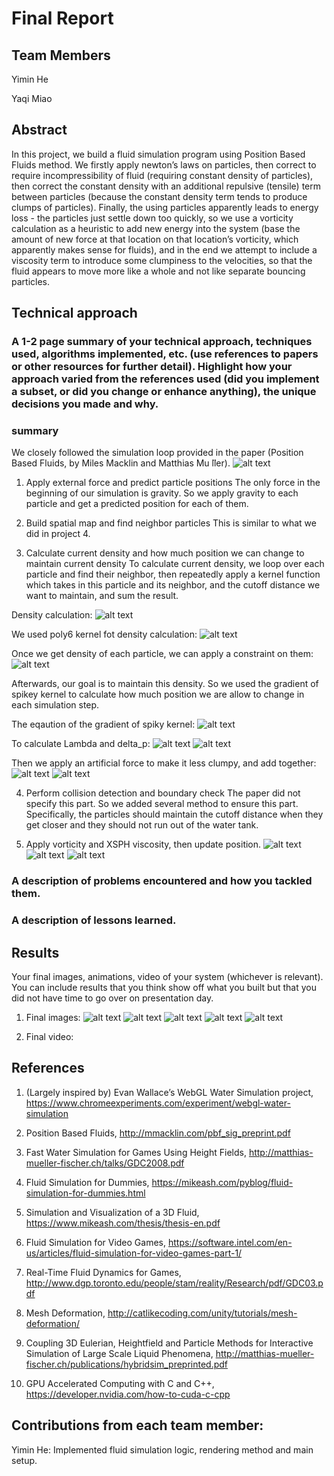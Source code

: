 	
# Final Report

## Team Members

Yimin He

Yaqi Miao


## Abstract

In this project, we build a fluid simulation program using Position Based Fluids method. We firstly apply newton’s laws on particles, then correct to require incompressibility of fluid (requiring constant density of particles), then correct the constant density with an additional repulsive (tensile) term between particles (because the constant density term tends to produce clumps of particles). Finally, the using particles apparently leads to energy loss - the particles just settle down too quickly, so we use a vorticity calculation as a heuristic to add new energy into the system (base the amount of new force at that location on that location’s vorticity, which apparently makes sense for fluids), and in the end we attempt to include a viscosity term to introduce some clumpiness to the velocities, so that the fluid appears to move more like a whole and not like separate bouncing particles.


## Technical approach

### A 1-2 page summary of your technical approach, techniques used, algorithms implemented, etc. (use references to papers or other resources for further detail). Highlight how your approach varied from the references used (did you implement a subset, or did you change or enhance anything), the unique decisions you made and why.

### summary

We closely followed the simulation loop provided in the paper (Position Based Fluids, by Miles Macklin and Matthias Mu ̈ller).
![alt text](images/main.png)

1. Apply external force and predict particle positions
The only force in the beginning of our simulation is gravity. So we apply gravity to each particle and get a predicted position for each of them.

2. Build spatial map and find neighbor particles
This is similar to what we did in project 4.

3. Calculate current density and how much position we can change to maintain current density
To calculate current density, we loop over each particle and find their neighbor, then repeatedly apply a kernel function which takes in this particle and its neighbor, and the cutoff distance we want to maintain, and sum the result.

Density calculation:
![alt text](images/equations/2.png)

We used poly6 kernel fot density calculation:
![alt text](images/equations/poly6.png)

Once we get density of each particle, we can apply a constraint on them:
![alt text](images/equations/1.png)

Afterwards, our goal is to maintain this density. So we used the gradient of spikey kernel to calculate how much position we are allow to change in each simulation step.


The eqaution of the gradient of spiky kernel:
![alt text](images/equations/gradient_spiky.png)

To calculate Lambda and delta_p:
![alt text](images/equations/3.png)
![alt text](images/equations/4.png)

Then we apply an artificial force to make it less clumpy, and add together:
![alt text](images/equations/5.png)
![alt text](images/equations/6.png)

4. Perform collision detection and boundary check
The paper did not specify this part. So we added several method to ensure this part. Specifically, the particles should maintain the cutoff distance when they get closer and they should not run out of the water tank.

5. Apply vorticity and XSPH viscosity, then update position.
![alt text](images/equations/7.png)
![alt text](images/equations/8.png)
![alt text](images/equations/9.png)


### A description of problems encountered and how you tackled them.

### A description of lessons learned.



## Results
	
Your final images, animations, video of your system (whichever is relevant). You can include results that you think show off what you built but that you did not have time to go over on presentation day.

1. Final images:
![alt text](images/1.png)
![alt text](images/2.png)
![alt text](images/3.png)
![alt text](images/4.png)
![alt text](images/5.png)

2. Final video:




## References

1. (Largely inspired by) Evan Wallace’s WebGL Water Simulation project, https://www.chromeexperiments.com/experiment/webgl-water-simulation

2. Position Based Fluids, http://mmacklin.com/pbf_sig_preprint.pdf

3. Fast Water Simulation for Games Using Height Fields, http://matthias-mueller-fischer.ch/talks/GDC2008.pdf

4. Fluid Simulation for Dummies, https://mikeash.com/pyblog/fluid-simulation-for-dummies.html

5. Simulation and Visualization of a 3D Fluid, https://www.mikeash.com/thesis/thesis-en.pdf

6. Fluid Simulation for Video Games, https://software.intel.com/en-us/articles/fluid-simulation-for-video-games-part-1/

7. Real-Time Fluid Dynamics for Games, http://www.dgp.toronto.edu/people/stam/reality/Research/pdf/GDC03.pdf

8. Mesh Deformation, http://catlikecoding.com/unity/tutorials/mesh-deformation/

9. Coupling 3D Eulerian, Heightfield and Particle Methods for Interactive Simulation of Large Scale Liquid Phenomena, http://matthias-mueller-fischer.ch/publications/hybridsim_preprinted.pdf

10. GPU Accelerated Computing with C and C++, https://developer.nvidia.com/how-to-cuda-c-cpp


## Contributions from each team member:
Yimin He: Implemented fluid simulation logic, rendering method and main setup. 
